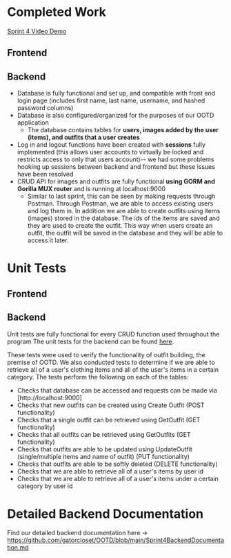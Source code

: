 # Completed Work

[Sprint 4 Video Demo]()

## Frontend

## Backend
- Database is fully functional and set up, and compatible with front end login page (includes first name, last name, username, and hashed password columns)
- Database is also configured/organized for the purposes of our OOTD application
  - The database contains tables for **users, images added by the user (items), and outfits that a user creates**
- Log in and logout functions have been created with **sessions** fully implemented (this allows user accounts to virtually be locked and restricts access to only that users account)-- we had some problems hooking up sessions between backend and frontend but these issues have been resolved
- CRUD API for images and outfits are fully functional **using GORM and Gorilla MUX router** and is running at localhost:9000
  - Similar to last sprint, this can be seen by making requests through Postman. Through Postman, we are able to access existing users and log them in. In addition we are able to create outfits using items (images) stored in the database. The ids of the items are saved and they are used to create the outfit. This way when users create an outfit, the outfit will be saved in the database and they will be able to access it later. 

# Unit Tests


## Frontend


## Backend
Unit tests are fully functional for every CRUD function used throughout the program
The unit tests for the backend can be found [here](https://github.com/gatorcloset/OOTD/blob/main/backend/go/src/github.com/user/user_test.go).

These tests were used to verify the functionality of outfit building, the premise of OOTD. We also conducted tests to determine if we are able to retrieve all of a user's clothing items and all of the user's items in a certain category. The tests perform the following on each of the tables:

- Checks that database can be accessed and requests can be made via [http://localhost:9000]
- Checks that new outfits can be created using Create Outfit (POST functionality)
- Checks that a single outfit can be retrieved using GetOutfit (GET functionality)
- Checks that all outfits can be retrieved using GetOutfits (GET functionality)
- Checks that outfits are able to be updated using UpdateOutfit (single/multiple items and name of outfit) (PUT functionality)
- Checks that outfits are able to be softly deleted (DELETE functionality)
- Checks that we are able to retrieve all of a user's items by user id
- Checks that we are able to retrieve all of a user's items under a certain category by user id

# Detailed Backend Documentation
Find our detailed backend documentation here -> https://github.com/gatorcloset/OOTD/blob/main/Sprint4BackendDocumentation.md
